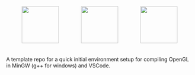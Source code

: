 # <p align="center"><img height=100 src="https://upload.wikimedia.org/wikipedia/commons/thumb/2/21/OpenGL_logo.svg/330px-OpenGL_logo.svg.png" />&nbsp; &nbsp; &nbsp; &nbsp; &nbsp;<img height=100 src="https://upload.wikimedia.org/wikipedia/commons/thumb/9/9a/Visual_Studio_Code_1.35_icon.svg/113px-Visual_Studio_Code_1.35_icon.svg.png" />&nbsp; &nbsp; &nbsp; &nbsp; &nbsp;<img height=100 src="https://www.mingw-w64.org/logo.svg" /> </p>
A template repo for a quick initial environment setup for compiling OpenGL in MinGW (g++ for windows) and VSCode.
